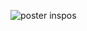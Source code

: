 
![poster inspos](https://github.com/user-attachments/assets/79a23613-e7e9-43d0-9aab-80bcb589039a)

